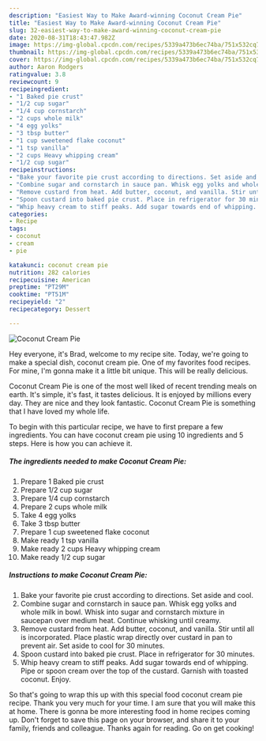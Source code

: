```yaml
---
description: "Easiest Way to Make Award-winning Coconut Cream Pie"
title: "Easiest Way to Make Award-winning Coconut Cream Pie"
slug: 32-easiest-way-to-make-award-winning-coconut-cream-pie
date: 2020-08-31T18:43:47.982Z
image: https://img-global.cpcdn.com/recipes/5339a473b6ec74ba/751x532cq70/coconut-cream-pie-recipe-main-photo.jpg
thumbnail: https://img-global.cpcdn.com/recipes/5339a473b6ec74ba/751x532cq70/coconut-cream-pie-recipe-main-photo.jpg
cover: https://img-global.cpcdn.com/recipes/5339a473b6ec74ba/751x532cq70/coconut-cream-pie-recipe-main-photo.jpg
author: Aaron Rodgers
ratingvalue: 3.8
reviewcount: 9
recipeingredient:
- "1 Baked pie crust"
- "1/2 cup sugar"
- "1/4 cup cornstarch"
- "2 cups whole milk"
- "4 egg yolks"
- "3 tbsp butter"
- "1 cup sweetened flake coconut"
- "1 tsp vanilla"
- "2 cups Heavy whipping cream"
- "1/2 cup sugar"
recipeinstructions:
- "Bake your favorite pie crust according to directions. Set aside and cool."
- "Combine sugar and cornstarch in sauce pan. Whisk egg yolks and whole milk in bowl. Whisk into sugar and cornstarch mixture in saucepan over medium heat. Continue whisking until creamy."
- "Remove custard from heat. Add butter, coconut, and vanilla. Stir until all is incorporated. Place plastic wrap directly over custard in pan to prevent air. Set aside to cool for 30 minutes."
- "Spoon custard into baked pie crust. Place in refrigerator for 30 minutes."
- "Whip heavy cream to stiff peaks. Add sugar towards end of whipping. Pipe or spoon cream over the top of the custard. Garnish with toasted coconut. Enjoy."
categories:
- Recipe
tags:
- coconut
- cream
- pie

katakunci: coconut cream pie 
nutrition: 282 calories
recipecuisine: American
preptime: "PT29M"
cooktime: "PT51M"
recipeyield: "2"
recipecategory: Dessert

---
```



![Coconut Cream Pie](https://img-global.cpcdn.com/recipes/5339a473b6ec74ba/751x532cq70/coconut-cream-pie-recipe-main-photo.jpg)

Hey everyone, it's Brad, welcome to my recipe site. Today, we're going to make a special dish, coconut cream pie. One of my favorites food recipes. For mine, I'm gonna make it a little bit unique. This will be really delicious.



Coconut Cream Pie is one of the most well liked of recent trending meals on earth. It's simple, it's fast, it tastes delicious. It is enjoyed by millions every day. They are nice and they look fantastic. Coconut Cream Pie is something that I have loved my whole life.


To begin with this particular recipe, we have to first prepare a few ingredients. You can have coconut cream pie using 10 ingredients and 5 steps. Here is how you can achieve it.

<!--inarticleads1-->

##### The ingredients needed to make Coconut Cream Pie:

1. Prepare 1 Baked pie crust
1. Prepare 1/2 cup sugar
1. Prepare 1/4 cup cornstarch
1. Prepare 2 cups whole milk
1. Take 4 egg yolks
1. Take 3 tbsp butter
1. Prepare 1 cup sweetened flake coconut
1. Make ready 1 tsp vanilla
1. Make ready 2 cups Heavy whipping cream
1. Make ready 1/2 cup sugar




<!--inarticleads2-->

##### Instructions to make Coconut Cream Pie:

1. Bake your favorite pie crust according to directions. Set aside and cool.
1. Combine sugar and cornstarch in sauce pan. Whisk egg yolks and whole milk in bowl. Whisk into sugar and cornstarch mixture in saucepan over medium heat. Continue whisking until creamy.
1. Remove custard from heat. Add butter, coconut, and vanilla. Stir until all is incorporated. Place plastic wrap directly over custard in pan to prevent air. Set aside to cool for 30 minutes.
1. Spoon custard into baked pie crust. Place in refrigerator for 30 minutes.
1. Whip heavy cream to stiff peaks. Add sugar towards end of whipping. Pipe or spoon cream over the top of the custard. Garnish with toasted coconut. Enjoy.




So that's going to wrap this up with this special food coconut cream pie recipe. Thank you very much for your time. I am sure that you will make this at home. There is gonna be more interesting food in home recipes coming up. Don't forget to save this page on your browser, and share it to your family, friends and colleague. Thanks again for reading. Go on get cooking!
